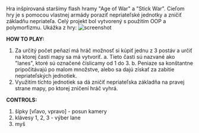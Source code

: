 Hra inšpirovaná staršímy flash hramy "Age of War" a "Stick War". Cieľom hry je s pomocou vlastnej armády poraziť nepriateľské jednotky a zničiť základňu nepriateľa.
Celý projekt bol vytvorený s použitím OOP a polymorfizmu. 
Ukážka z hry: 
![screenshot](https://github.com/kerysus/AgeOfWar-Java/assets/92203484/56b883b1-2c7c-4a6f-8c70-e4ce5cec8708)

**HOW TO PLAY:**
1. Za určitý počet peňazí má hráč možnosť si kúpiť jednu z 3 postáv a určiť na ktorej časti mapy sa má vytvoriť.
   a. Tieto časti sú nazvané ako "lanes", ktoré sú označené číslicamy od 1 do 3.
   b. Peniaze sa konštantne pripočitávajú po malom množstve, alebo sa dajú získať za zabitie nepriateľských jednotiek.
2. Využitím tíchto jednotiek sa dá zničiť nepriateľska základňa na pravej strane mapy, po ktorej zničení hráč vyhrá.

**CONTROLS:**
1. šípky [vľavo, vpravo] - posun kamery
2. klávesy 1, 2, 3 - výber lane
3. myš
